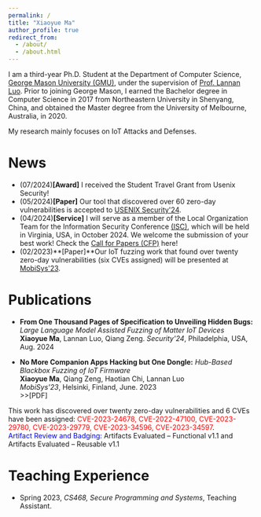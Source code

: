 ```yaml
---
permalink: /
title: "Xiaoyue Ma"
author_profile: true
redirect_from: 
  - /about/
  - /about.html
---
```

I am a third-year Ph.D. Student at the Department of Computer Science, [George Mason University (GMU)](https://www.gmu.edu/), under the supervision of [Prof. Lannan Luo](https://lannan.github.io/index.html). Prior to joining George Mason, I earned the Bachelor degree in Computer Science in 2017 from Northeastern University in Shenyang, China, and obtained the Master degree from the University of Melbourne, Australia, in 2020.

My research mainly focuses on IoT Attacks and Defenses.
 <!-- My reserch interests include IoT vulnerability analysis, mobile computing and software engineering. -->

News
======
* (07/2024)**[Award]** I received the Student Travel Grant from Usenix Security!
* (05/2024)**[Paper]** Our tool that discovered over 60 zero-day vulnerabilities is accepted to [USENIX Security'24](https://www.usenix.org/conference/usenixsecurity24).
* (04/2024)**[Service]** I will serve as a member of the Local Organization Team for the Information Security Conference [(ISC)](https://isc24.cs.gmu.edu), which will be held in Virginia, USA, in October 2024. We welcome the submission of your best work! Check the [Call for Papers (CFP)](https://isc24.cs.gmu.edu/docs/call-for-papers/) here!
* (02/2023)**[Paper]**Our IoT fuzzing work that found over twenty zero-day vulnerabilities (six CVEs assigned) will be presented at [MobiSys'23](https://www.sigmobile.org/mobisys/2023/).

Publications
======
* **From One Thousand Pages of Specification to Unveiling Hidden Bugs:** *Large Language Model Assisted Fuzzing of Matter IoT Devices*  
**Xiaoyue Ma**, Lannan Luo, Qiang Zeng.
*Security'24*, Philadelphia, USA, Aug. 2024

* **No More Companion Apps Hacking but One Dongle:** *Hub-Based Blackbox Fuzzing of IoT Firmware*  
**Xiaoyue Ma**, Qiang Zeng, Haotian Chi, Lannan Luo  
*MobiSys'23*, Helsinki, Finland, June. 2023    
\>\>[PDF]

<!-- (../assets/IoT-Fuzzing.pdf)   -->
This work has discovered over twenty zero-day vulnerabilities and 6 CVEs have been assigned: <span style="color: red;">CVE-2023-24678, CVE-2022-47100, CVE-2023-29780, CVE-2023-29779, CVE-2023-34596, CVE-2023-34597</span>.  
<span style="color: blue;">Artifact Review and Badging:</span> Artifacts Evaluated – Functional v1.1 and Artifacts Evaluated – Reusable v1.1

<!-- Awards/Honors
======
* Student Travel Grant, Usenix Security,2024
* Summer Research award, George Mason University, 2023.
* Engineering Scholarship, University of South Carolina, 2022.
* Higher Education Emergency Relief Fund Grant, University of South Carolina, 2021.
* Engineering Exchange Scholarship, The University of Melbourne, 2019.
* Excellent Student, Northeastern University, 2016-2017. -->

<!-- Academic Service
======
### Reviewer of Refereed Conferences
* **PIMRC'23F**: IEEE International Symposium on Personal, Indoor and Mobile Radio Communications
* **INFOCOM'23 Workshop**: IEEE International Conference on Computer Communications Workshop

### Reviewer of Refereed Journals
* Journal of Computer Security
* Springer Peer-to-Peer Networking and Applications -->

Teaching Experience
======
* Spring 2023, *CS468, Secure Programming and Systems*, Teaching Assistant.


